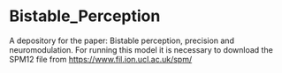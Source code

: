 # Bistable_Perception

A depository for the paper: Bistable perception, precision and neuromodulation.
For running this model it is necessary to download the SPM12 file from https://www.fil.ion.ucl.ac.uk/spm/
